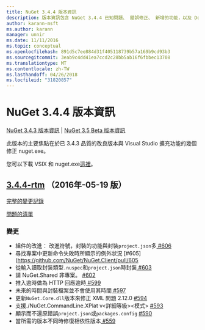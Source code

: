 ```yaml
---
title: NuGet 3.4.4 版本資訊
description: 版本資訊包含 NuGet 3.4.4 已知問題、 錯誤修正、 新增的功能，以及 Dcr。
author: karann-msft
ms.author: karann
manager: unnir
ms.date: 11/11/2016
ms.topic: conceptual
ms.openlocfilehash: 891d5c7ee884d31f405118739b57a169b9cd93b3
ms.sourcegitcommit: 3eab9c4dd41ea7ccd2c28bb5ab16f6fbbec13708
ms.translationtype: MT
ms.contentlocale: zh-TW
ms.lasthandoff: 04/26/2018
ms.locfileid: "31820857"
---
```

# <a name="nuget-344-release-notes"></a>NuGet 3.4.4 版本資訊

[NuGet 3.4.3 版本資訊](../release-notes/nuget-3.4.3.md) | [NuGet 3.5 Beta 版本資訊](../release-notes/nuget-3.5-Beta.md)

此版本的主要焦點在於已 3.4.3 品質的改良版本與 Visual Studio 擴充功能的幾個修正 nuget.exe。

您可以下載 VSIX 和 nuget.exe[這裡](https://dist.nuget.org/index.html)。

## <a name="344-rtmhttpsgithubcomnugetnugetclienttree344-rtm-2016-05-19"></a>[3.4.4-rtm](https://github.com/NuGet/NuGet.Client/tree/3.4.4-rtm) （2016年-05-19 版）

[完整的變更記錄](https://github.com/NuGet/NuGet.Client/compare/3.5.0-beta-final...3.4.4-rtm)

[問題的清單](https://github.com/NuGet/Home/issues?q=is%3Aissue+milestone%3A3.4.4+is%3Aclosed)

### <a name="changes"></a>變更

- 組件的改進： 改進符號，封裝的功能與封裝`project.json`多[ \#606](https://github.com/NuGet/NuGet.Client/pull/606)
- 尋找專案中更新命令失敗時所顯示的例外狀況 [\#605] (https://github.com/NuGet/NuGet.Client/pull/605
- 從輸入讀取封裝類型`.nuspec`和`project.json`時封裝[ \#603](https://github.com/NuGet/NuGet.Client/pull/603)
- 請 NuGet.Shared 非專案。 [\#602](https://github.com/NuGet/NuGet.Client/pull/602)
- 推入逾時做為 HTTP 回應逾時[ \#599](https://github.com/NuGet/NuGet.Client/pull/599)
- 未來的時間與封裝檔案並不會使用其時間[ \#597](https://github.com/NuGet/NuGet.Client/pull/597)
- 更新`NuGet.Core.dll`版本來修正 XML 問題 2.12.0 [ \#594](https://github.com/NuGet/NuGet.Client/pull/594)
- 支援./NuGet.CommandLine.XPlat v\<詳細等級\>\<模式\> [ \#593](https://github.com/NuGet/NuGet.Client/pull/593)
- 顯示而不還原錯誤`project.json`或`packages.config` [ \#590](https://github.com/NuGet/NuGet.Client/pull/590)
- 當所需的版本不同時修復相依性版本[ \#559](https://github.com/NuGet/NuGet.Client/pull/559)